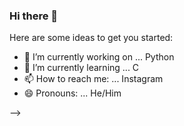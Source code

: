 ### Hi there 👋



Here are some ideas to get you started:

- 🔭 I’m currently working on ... Python
- 🌱 I’m currently learning ... C
- 📫 How to reach me: ... Instagram
- 😄 Pronouns: ... He/Him

-->

